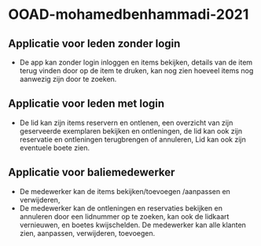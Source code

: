 # OOAD-mohamedbenhammadi-2021


## Applicatie voor leden zonder login
* De app kan zonder login inloggen en items bekijken, details van de item terug vinden door op de item te druken, kan nog zien hoeveel items nog aanwezig zijn door te zoeken.

## Applicatie voor leden met login
* De lid kan zijn items reservern en ontlenen, een overzicht van zijn geserveerde exemplaren bekijken en ontleningen, de lid kan ook zijn reservatie en ontleningen terugbrengen of annuleren, Lid kan ook zijn eventuele boete zien.

## Applicatie voor baliemedewerker
* De medewerker kan de items bekijken/toevoegen /aanpassen en verwijderen, 
* De medewerker kan de ontleningen en reservaties bekijken en annuleren door een lidnummer op te zoeken, kan ook de lidkaart vernieuwen, en boetes kwijschelden. De medewerker kan alle klanten zien, aanpassen, verwijderen, toevoegen. 


